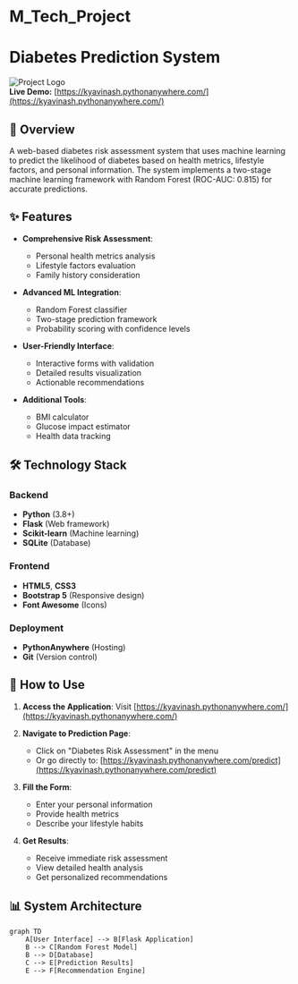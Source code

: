 # M_Tech_Project

# Diabetes Prediction System

![Project Logo](https://via.placeholder.com/150x50.png?text=Diabetes+Predictor)  
**Live Demo:** [https://kyavinash.pythonanywhere.com/](https://kyavinash.pythonanywhere.com/)

## 📌 Overview

A web-based diabetes risk assessment system that uses machine learning to predict the likelihood of diabetes based on health metrics, lifestyle factors, and personal information. The system implements a two-stage machine learning framework with Random Forest (ROC-AUC: 0.815) for accurate predictions.

## ✨ Features

- **Comprehensive Risk Assessment**:
  - Personal health metrics analysis
  - Lifestyle factors evaluation
  - Family history consideration

- **Advanced ML Integration**:
  - Random Forest classifier
  - Two-stage prediction framework
  - Probability scoring with confidence levels

- **User-Friendly Interface**:
  - Interactive forms with validation
  - Detailed results visualization
  - Actionable recommendations

- **Additional Tools**:
  - BMI calculator
  - Glucose impact estimator
  - Health data tracking

## 🛠️ Technology Stack

### Backend
- **Python** (3.8+)
- **Flask** (Web framework)
- **Scikit-learn** (Machine learning)
- **SQLite** (Database)

### Frontend
- **HTML5**, **CSS3**
- **Bootstrap 5** (Responsive design)
- **Font Awesome** (Icons)

### Deployment
- **PythonAnywhere** (Hosting)
- **Git** (Version control)

## 🚀 How to Use

1. **Access the Application**:
   Visit [https://kyavinash.pythonanywhere.com/](https://kyavinash.pythonanywhere.com/)

2. **Navigate to Prediction Page**:
   - Click on "Diabetes Risk Assessment" in the menu
   - Or go directly to: [https://kyavinash.pythonanywhere.com/predict](https://kyavinash.pythonanywhere.com/predict)

3. **Fill the Form**:
   - Enter your personal information
   - Provide health metrics
   - Describe your lifestyle habits

4. **Get Results**:
   - Receive immediate risk assessment
   - View detailed health analysis
   - Get personalized recommendations

## 📊 System Architecture

```mermaid
graph TD
    A[User Interface] --> B[Flask Application]
    B --> C[Random Forest Model]
    B --> D[Database]
    C --> E[Prediction Results]
    E --> F[Recommendation Engine]
